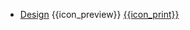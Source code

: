 * [Design]({{baseUrl}}/design/)
  <trigger for="pop:design-preview">{{icon_preview}}</trigger> [{{icon_print}}](print.html)

<popover id="pop:design-preview" title="Software Design {{icon_preview}}" placement="right">
  <div slot="content">
    <include src="preview.md" />
  </div>
</popover>
